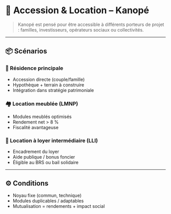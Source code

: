 # 🧾 Accession & Location – Kanopé

> Kanopé est pensé pour être accessible à différents porteurs de projet : familles, investisseurs, opérateurs sociaux ou collectivités.

---

## 📦 Scénarios

### 🎯 Résidence principale
- Accession directe (couple/famille)
- Hypothèque + terrain à construire
- Intégration dans stratégie patrimoniale

### 🏘️ Location meublée (LMNP)
- Modules meublés optimisés
- Rendement net > 8 %
- Fiscalité avantageuse

### 🤝 Location à loyer intermédiaire (LLI)
- Encadrement du loyer
- Aide publique / bonus foncier
- Éligible au BRS ou bail solidaire

---

## ⚙️ Conditions

- Noyau fixe (commun, technique)
- Modules duplicables / adaptables
- Mutualisation = rendements + impact social
